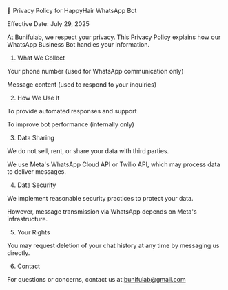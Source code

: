 📄 Privacy Policy for HappyHair WhatsApp Bot

Effective Date: July 29, 2025

At Bunifulab, we respect your privacy. This Privacy Policy explains how our WhatsApp Business Bot handles your information.

1. What We Collect

Your phone number (used for WhatsApp communication only)

Message content (used to respond to your inquiries)

2. How We Use It

To provide automated responses and support

To improve bot performance (internally only)

3. Data Sharing

We do not sell, rent, or share your data with third parties.

We use Meta's WhatsApp Cloud API or Twilio API, which may process data to deliver messages.

4. Data Security

We implement reasonable security practices to protect your data.

However, message transmission via WhatsApp depends on Meta's infrastructure.

5. Your Rights

You may request deletion of your chat history at any time by messaging us directly.

6. Contact

For questions or concerns, contact us at:bunifulab@gmail.com
